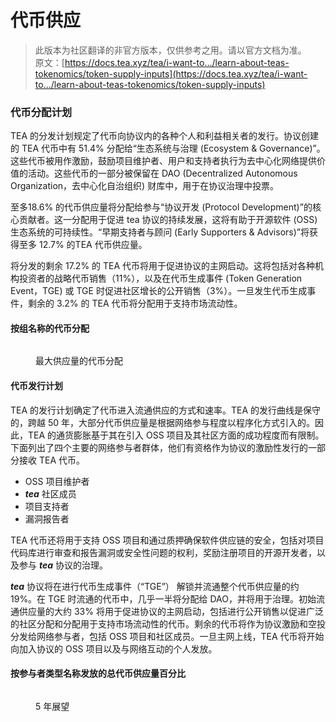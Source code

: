 # 代币供应

> 此版本为社区翻译的非官方版本，仅供参考之用。请以官方文档为准。\
> 原文：[https://docs.tea.xyz/tea/i-want-to.../learn-about-teas-tokenomics/token-supply-inputs](https://docs.tea.xyz/tea/i-want-to.../learn-about-teas-tokenomics/token-supply-inputs)

### 代币分配计划

TEA 的分发计划规定了代币向协议内的各种个人和利益相关者的发行。协议创建的 TEA 代币中有 51.4% 分配给“生态系统与治理 (Ecosystem & Governance)”。这些代币被用作激励，鼓励项目维护者、用户和支持者执行为去中心化网络提供价值的活动。这些代币的一部分被保留在 DAO (Decentralized Autonomous Organization，去中心化自治组织) 财库中，用于在协议治理中投票。&#x20;

&#x20;至多18.6% 的代币供应量将分配给参与“协议开发 (Protocol Development)”的核心贡献者。这一分配用于促进 tea 协议的持续发展，这将有助于开源软件 (OSS) 生态系统的可持续性。“早期支持者与顾问 (Early Supporters & Advisors)”将获得至多 12.7% 的TEA 代币供应量。&#x20;

将分发的剩余 17.2% 的 TEA 代币将用于促进协议的主网启动。这将包括对各种机构投资者的战略代币销售（11%），以及在代币生成事件 (Token Generation Event，TGE) 或 TGE 时促进社区增长的公开销售（3%）。一旦发生代币生成事件，剩余的 3.2% 的 TEA 代币将分配用于支持市场流动性。

#### 按组名称的代币分配

<figure><img src="https://3892031264-files.gitbook.io/~/files/v0/b/gitbook-x-prod.appspot.com/o/spaces%2FqiGksQPlVqufGUphG22z%2Fuploads%2FHB3SGbPtUthWbtfZojd8%2FToken%20Allocation-Updated.svg?alt=media&#x26;token=0aea56c0-b164-48bb-862d-96bd9721c16e" alt=""><figcaption><p>最大供应量的代币分配</p></figcaption></figure>

#### 代币发行计划

TEA 的发行计划确定了代币进入流通供应的方式和速率。TEA 的发行曲线是保守的，跨越 50 年，大部分代币供应量是根据网络参与程度以程序化方式引入的。因此，TEA 的通货膨胀基于其在引入 OSS 项目及其社区方面的成功程度而有限制。下面列出了四个主要的网络参与者群体，他们有资格作为协议的激励性发行的一部分接收 TEA 代币。

* OSS 项目维护者
* _**tea**_ 社区成员
* 项目支持者
* 漏洞报告者

TEA 代币还将用于支持 OSS 项目和通过质押确保软件供应链的安全，包括对项目代码库进行审查和报告漏洞或安全性问题的权利，奖励注册项目的开源开发者，以及参与 _**tea**_ 协议的治理。

_**tea**_ 协议将在进行代币生成事件（“TGE”） 解锁并流通整个代币供应量的约 19%。在 TGE 时流通的代币中，几乎一半将分配给 DAO，并将用于治理。初始流通供应量的大约 33% 将用于促进协议的主网启动，包括进行公开销售以促进广泛的社区分配和分配用于支持市场流动性的代币。剩余的代币将作为协议激励和空投分发给网络参与者，包括 OSS 项目和社区成员。一旦主网上线，TEA 代币将开始向加入协议的 OSS 项目以及与网络互动的个人发放。

#### 按参与者类型名称发放的总代币供应量百分比

<figure><img src="https://3892031264-files.gitbook.io/~/files/v0/b/gitbook-x-prod.appspot.com/o/spaces%2FqiGksQPlVqufGUphG22z%2Fuploads%2F1lUbNso6136Nhmg40iNG%2FteaemissionsScreenshot%202023-11-30%20211502.png?alt=media&#x26;token=b3bddf26-8282-4c4b-b1b0-74d5d0f98259" alt=""><figcaption><p>5 年展望</p></figcaption></figure>


